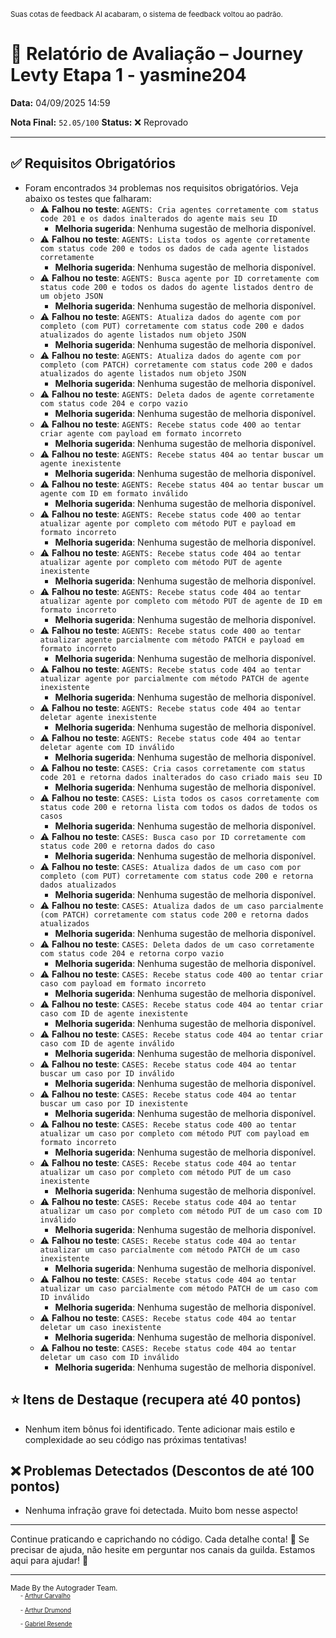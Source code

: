 <sup>Suas cotas de feedback AI acabaram, o sistema de feedback voltou ao padrão.</sup>

# 🧪 Relatório de Avaliação – Journey Levty Etapa 1 - yasmine204

**Data:** 04/09/2025 14:59

**Nota Final:** `52.05/100`
**Status:** ❌ Reprovado

---
## ✅ Requisitos Obrigatórios
- Foram encontrados `34` problemas nos requisitos obrigatórios. Veja abaixo os testes que falharam:
  - ⚠️ **Falhou no teste**: `AGENTS: Cria agentes corretamente com status code 201 e os dados inalterados do agente mais seu ID`
    - **Melhoria sugerida**: Nenhuma sugestão de melhoria disponível.
  - ⚠️ **Falhou no teste**: `AGENTS: Lista todos os agente corretamente com status code 200 e todos os dados de cada agente listados corretamente`
    - **Melhoria sugerida**: Nenhuma sugestão de melhoria disponível.
  - ⚠️ **Falhou no teste**: `AGENTS: Busca agente por ID corretamente com status code 200 e todos os dados do agente listados dentro de um objeto JSON`
    - **Melhoria sugerida**: Nenhuma sugestão de melhoria disponível.
  - ⚠️ **Falhou no teste**: `AGENTS: Atualiza dados do agente com por completo (com PUT) corretamente com status code 200 e dados atualizados do agente listados num objeto JSON`
    - **Melhoria sugerida**: Nenhuma sugestão de melhoria disponível.
  - ⚠️ **Falhou no teste**: `AGENTS: Atualiza dados do agente com por completo (com PATCH) corretamente com status code 200 e dados atualizados do agente listados num objeto JSON`
    - **Melhoria sugerida**: Nenhuma sugestão de melhoria disponível.
  - ⚠️ **Falhou no teste**: `AGENTS: Deleta dados de agente corretamente com status code 204 e corpo vazio`
    - **Melhoria sugerida**: Nenhuma sugestão de melhoria disponível.
  - ⚠️ **Falhou no teste**: `AGENTS: Recebe status code 400 ao tentar criar agente com payload em formato incorreto`
    - **Melhoria sugerida**: Nenhuma sugestão de melhoria disponível.
  - ⚠️ **Falhou no teste**: `AGENTS: Recebe status 404 ao tentar buscar um agente inexistente`
    - **Melhoria sugerida**: Nenhuma sugestão de melhoria disponível.
  - ⚠️ **Falhou no teste**: `AGENTS: Recebe status 404 ao tentar buscar um agente com ID em formato inválido`
    - **Melhoria sugerida**: Nenhuma sugestão de melhoria disponível.
  - ⚠️ **Falhou no teste**: `AGENTS: Recebe status code 400 ao tentar atualizar agente por completo com método PUT e payload em formato incorreto`
    - **Melhoria sugerida**: Nenhuma sugestão de melhoria disponível.
  - ⚠️ **Falhou no teste**: `AGENTS: Recebe status code 404 ao tentar atualizar agente por completo com método PUT de agente inexistente`
    - **Melhoria sugerida**: Nenhuma sugestão de melhoria disponível.
  - ⚠️ **Falhou no teste**: `AGENTS: Recebe status code 404 ao tentar atualizar agente por completo com método PUT de agente de ID em formato incorreto`
    - **Melhoria sugerida**: Nenhuma sugestão de melhoria disponível.
  - ⚠️ **Falhou no teste**: `AGENTS: Recebe status code 400 ao tentar atualizar agente parcialmente com método PATCH e payload em formato incorreto`
    - **Melhoria sugerida**: Nenhuma sugestão de melhoria disponível.
  - ⚠️ **Falhou no teste**: `AGENTS: Recebe status code 404 ao tentar atualizar agente por parcialmente com método PATCH de agente inexistente`
    - **Melhoria sugerida**: Nenhuma sugestão de melhoria disponível.
  - ⚠️ **Falhou no teste**: `AGENTS: Recebe status code 404 ao tentar deletar agente inexistente`
    - **Melhoria sugerida**: Nenhuma sugestão de melhoria disponível.
  - ⚠️ **Falhou no teste**: `AGENTS: Recebe status code 404 ao tentar deletar agente com ID inválido`
    - **Melhoria sugerida**: Nenhuma sugestão de melhoria disponível.
  - ⚠️ **Falhou no teste**: `CASES: Cria casos corretamente com status code 201 e retorna dados inalterados do caso criado mais seu ID`
    - **Melhoria sugerida**: Nenhuma sugestão de melhoria disponível.
  - ⚠️ **Falhou no teste**: `CASES: Lista todos os casos corretamente com status code 200 e retorna lista com todos os dados de todos os casos`
    - **Melhoria sugerida**: Nenhuma sugestão de melhoria disponível.
  - ⚠️ **Falhou no teste**: `CASES: Busca caso por ID corretamente com status code 200 e retorna dados do caso`
    - **Melhoria sugerida**: Nenhuma sugestão de melhoria disponível.
  - ⚠️ **Falhou no teste**: `CASES: Atualiza dados de um caso com por completo (com PUT) corretamente com status code 200 e retorna dados atualizados`
    - **Melhoria sugerida**: Nenhuma sugestão de melhoria disponível.
  - ⚠️ **Falhou no teste**: `CASES: Atualiza dados de um caso parcialmente (com PATCH) corretamente com status code 200 e retorna dados atualizados`
    - **Melhoria sugerida**: Nenhuma sugestão de melhoria disponível.
  - ⚠️ **Falhou no teste**: `CASES: Deleta dados de um caso corretamente com status code 204 e retorna corpo vazio`
    - **Melhoria sugerida**: Nenhuma sugestão de melhoria disponível.
  - ⚠️ **Falhou no teste**: `CASES: Recebe status code 400 ao tentar criar caso com payload em formato incorreto`
    - **Melhoria sugerida**: Nenhuma sugestão de melhoria disponível.
  - ⚠️ **Falhou no teste**: `CASES: Recebe status code 404 ao tentar criar caso com ID de agente inexistente`
    - **Melhoria sugerida**: Nenhuma sugestão de melhoria disponível.
  - ⚠️ **Falhou no teste**: `CASES: Recebe status code 404 ao tentar criar caso com ID de agente inválido`
    - **Melhoria sugerida**: Nenhuma sugestão de melhoria disponível.
  - ⚠️ **Falhou no teste**: `CASES: Recebe status code 404 ao tentar buscar um caso por ID inválido`
    - **Melhoria sugerida**: Nenhuma sugestão de melhoria disponível.
  - ⚠️ **Falhou no teste**: `CASES: Recebe status code 404 ao tentar buscar um caso por ID inexistente`
    - **Melhoria sugerida**: Nenhuma sugestão de melhoria disponível.
  - ⚠️ **Falhou no teste**: `CASES: Recebe status code 400 ao tentar atualizar um caso por completo com método PUT com payload em formato incorreto`
    - **Melhoria sugerida**: Nenhuma sugestão de melhoria disponível.
  - ⚠️ **Falhou no teste**: `CASES: Recebe status code 404 ao tentar atualizar um caso por completo com método PUT de um caso inexistente`
    - **Melhoria sugerida**: Nenhuma sugestão de melhoria disponível.
  - ⚠️ **Falhou no teste**: `CASES: Recebe status code 404 ao tentar atualizar um caso por completo com método PUT de um caso com ID inválido`
    - **Melhoria sugerida**: Nenhuma sugestão de melhoria disponível.
  - ⚠️ **Falhou no teste**: `CASES: Recebe status code 404 ao tentar atualizar um caso parcialmente com método PATCH de um caso inexistente`
    - **Melhoria sugerida**: Nenhuma sugestão de melhoria disponível.
  - ⚠️ **Falhou no teste**: `CASES: Recebe status code 404 ao tentar atualizar um caso parcialmente com método PATCH de um caso com ID inválido`
    - **Melhoria sugerida**: Nenhuma sugestão de melhoria disponível.
  - ⚠️ **Falhou no teste**: `CASES: Recebe status code 404 ao tentar deletar um caso inexistente`
    - **Melhoria sugerida**: Nenhuma sugestão de melhoria disponível.
  - ⚠️ **Falhou no teste**: `CASES: Recebe status code 404 ao tentar deletar um caso com ID inválido`
    - **Melhoria sugerida**: Nenhuma sugestão de melhoria disponível.

## ⭐ Itens de Destaque (recupera até 40 pontos)
- Nenhum item bônus foi identificado. Tente adicionar mais estilo e complexidade ao seu código nas próximas tentativas!

## ❌ Problemas Detectados (Descontos de até 100 pontos)
- Nenhuma infração grave foi detectada. Muito bom nesse aspecto!

---
Continue praticando e caprichando no código. Cada detalhe conta! 💪
Se precisar de ajuda, não hesite em perguntar nos canais da guilda. Estamos aqui para ajudar! 🤝

---
<sup>Made By the Autograder Team.</sup><br>&nbsp;&nbsp;&nbsp;&nbsp;<sup><sup>- [Arthur Carvalho](https://github.com/ArthurCRodrigues)</sup></sup><br>&nbsp;&nbsp;&nbsp;&nbsp;<sup><sup>- [Arthur Drumond](https://github.com/drumondpucminas)</sup></sup><br>&nbsp;&nbsp;&nbsp;&nbsp;<sup><sup>- [Gabriel Resende](https://github.com/gnvr29)</sup></sup>